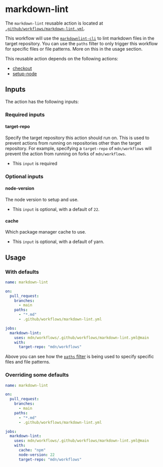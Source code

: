 # markdown-lint

The `markdown-lint` reusable action is located at [`.github/workflows/markdown-lint.yml`](https://github.com/mdn/workflows/tree/main/.github/workflows/markdown-lint.yml).

This workflow will use the [`markdownlint-cli`](https://github.com/igorshubovych/markdownlint-cli) to lint markdown files in the target repository. You can use the `paths` filter to only trigger this workflow for specific files or file patterns. More on this in the usage section.

This reusable action depends on the following actions:

- [checkout](https://github.com/marketplace/actions/checkout)
- [setup-node](https://github.com/marketplace/actions/setup-node-js-environment)

## Inputs

The action has the following inputs:

### Required inputs

#### target-repo

Specify the target repository this action should run on. This is used to prevent actions from running on repositories other than the target repository. For example, specifying a `target-repo` of `mdn/workflows` will prevent the action from running on forks of `mdn/workflows`.

- This `input` is required

### Optional inputs

#### node-version

The node version to setup and use.

- This `input` is optional, with a default of `22`.

#### cache

Which package manager cache to use.

- This `input` is optional, with a default of yarn.

## Usage

### With defaults

```yml
name: markdown-lint

on:
  pull_request:
    branches:
      - main
    paths:
      - "*.md"
      - .github/workflows/markdown-lint.yml

jobs:
  markdown-lint:
    uses: mdn/workflows/.github/workflows/markdown-lint.yml@main
    with:
      target-repo: "mdn/workflows"
```

Above you can see how the [`paths` filter](https://docs.github.com/en/actions/using-workflows/workflow-syntax-for-github-actions#onpushpull_requestpull_request_targetpathspaths-ignore) is being used to specify specific files and file patterns.

### Overriding some defaults

```yml
name: markdown-lint

on:
  pull_request:
    branches:
      - main
    paths:
      - "*.md"
      - .github/workflows/markdown-lint.yml

jobs:
  markdown-lint:
    uses: mdn/workflows/.github/workflows/markdown-lint.yml@main
    with:
      cache: "npm"
      node-version: 22
      target-repo: "mdn/workflows"
```
